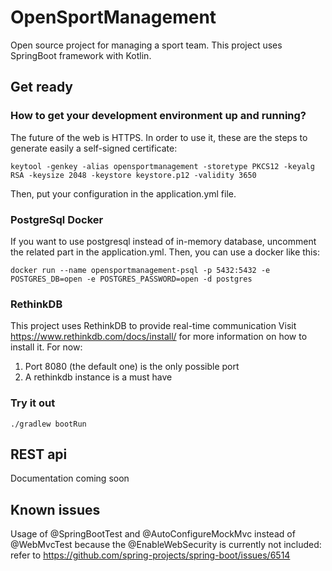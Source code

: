 # OpenSportManagement
Open source project for managing a sport team. This project uses SpringBoot framework with Kotlin.

## Get ready 

### How to get your development environment up and running?

The future of the web is HTTPS. In order to use it, these are the steps to generate easily a self-signed certificate:

`keytool -genkey -alias opensportmanagement -storetype PKCS12 -keyalg RSA -keysize 2048 -keystore keystore.p12 -validity 3650`

Then, put your configuration in the application.yml file.

### PostgreSql Docker

If you want to use postgresql instead of in-memory database, uncomment the related part in the application.yml. Then, you can use a docker like this:

```
docker run --name opensportmanagement-psql -p 5432:5432 -e POSTGRES_DB=open -e POSTGRES_PASSWORD=open -d postgres
```

### RethinkDB

This project uses RethinkDB to provide real-time communication
Visit https://www.rethinkdb.com/docs/install/ for more information on how to install it.
For now:

1) Port 8080 (the default one) is the only possible port
2) A rethinkdb instance is a must have

### Try it out

`./gradlew bootRun`

## REST api

Documentation coming soon

## Known issues

Usage of @SpringBootTest and @AutoConfigureMockMvc instead of @WebMvcTest because the @EnableWebSecurity is currently
not included: refer to https://github.com/spring-projects/spring-boot/issues/6514